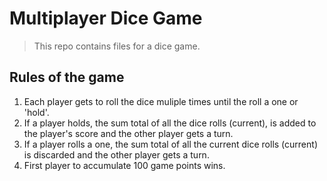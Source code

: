 # Multiplayer Dice Game
> This repo contains files for a dice game.
## Rules of the game
1. Each player gets to roll the dice muliple times until the roll a one or 'hold'.
2. If a player holds, the sum total of all the dice rolls (current), is added to the player's score and the other player gets a turn.
3. If a player rolls a one, the sum total of all the current dice rolls (current) is discarded and the other player gets a turn.
4. First player to accumulate 100 game points wins.

